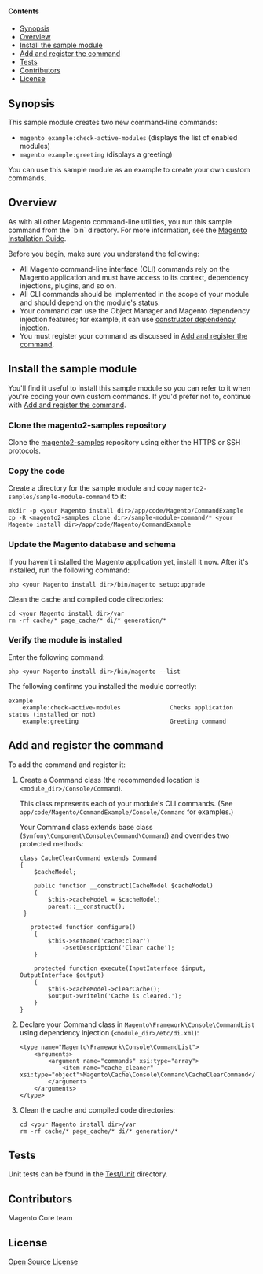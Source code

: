 #### Contents
*   <a href="#syn">Synopsis</a>
*   <a href="#over">Overview</a>
*   <a href="#install">Install the sample module</a>
*   <a href="#add-register">Add and register the command</a>
*   <a href="#tests">Tests</a>
*   <a href="#contrib">Contributors</a>
*   <a href="#lic">License</a>


<h2 id="syn">Synopsis</h2>

This sample module creates two new command-line commands:

*   `magento example:check-active-modules` (displays the list of enabled modules)
*   `magento example:greeting` (displays a greeting)

You can use this sample module as an example to create your own custom commands.

<h2 id="over">Overview</h2>
As with all other Magento command-line utilities, you run this sample command from the `<your Magento install dir>bin` directory. For more information, see the <a href="http://devdocs.magento.com/guides/v2.0/install-gde/install/cli/install-cli.html#instgde-install-cli-first" target="_blank">Magento Installation Guide</a>.

Before you begin, make sure you understand the following:

*   All Magento command-line interface (CLI) commands rely on the Magento application and must have access to its context, dependency injections, plugins, and so on.
*   All CLI commands should be implemented in the scope of your module and should depend on the module's status.
*   Your command can use the Object Manager and Magento dependency injection features; for example, it can use <a href="http://devdocs.magento.com/guides/v2.0/extension-dev-guide/depend-inj.html#dep-inj-preview-cons" target="_blank">constructor dependency injection</a>.
*   You must register your command as discussed in <a href="#add-register">Add and register the command</a>.

<h2 id="install">Install the sample module</h2>
You'll find it useful to install this sample module so you can refer to it when you're coding your own custom commands. If you'd prefer not to, continue with <a href="#add-register">Add and register the command</a>.

### Clone the magento2-samples repository
Clone the <a href="https://github.com/magento/magento2-samples" target="_blank">magento2-samples</a> repository using either the HTTPS or SSH protocols. 

### Copy the code
Create a directory for the sample module and copy `magento2-samples/sample-module-command` to it:

    mkdir -p <your Magento install dir>/app/code/Magento/CommandExample
    cp -R <magento2-samples clone dir>/sample-module-command/* <your Magento install dir>/app/code/Magento/CommandExample

### Update the Magento database and schema
If you haven't installed the Magento application yet, install it now. After it's installed, run the following command:

    php <your Magento install dir>/bin/magento setup:upgrade

Clean the cache and compiled code directories:

    cd <your Magento install dir>/var
    rm -rf cache/* page_cache/* di/* generation/* 

### Verify the module is installed
Enter the following command:

    php <your Magento install dir>/bin/magento --list

The following confirms you installed the module correctly:

    example
        example:check-active-modules              Checks application status (installed or not)
        example:greeting                          Greeting command

<h2 id="add-register">Add and register the command</h2>
To add the command and register it:

1.  Create a Command class (the recommended location is `<module_dir>/Console/Command`).

    This class represents each of your module's CLI commands. (See `app/code/Magento/CommandExample/Console/Command` for examples.)

    Your Command class extends base class (`Symfony\Component\Console\Command\Command`) and overrides two protected methods:

        class CacheClearCommand extends Command
        {
            $cacheModel;

            public function __construct(CacheModel $cacheModel)
            {
                $this->cacheModel = $cacheModel;
                parent::__construct();
         }

           protected function configure()
            {
                $this->setName('cache:clear')
                    ->setDescription('Clear cache');
            }

            protected function execute(InputInterface $input, OutputInterface $output)
            {
                $this->cacheModel->clearCache();
                $output->writeln('Cache is cleared.');
            }
        }

2.  Declare your Command class in `Magento\Framework\Console\CommandList` using dependency injection (`<module_dir>/etc/di.xml`):

        <type name="Magento\Framework\Console\CommandList">
            <arguments>
                <argument name="commands" xsi:type="array">
                    <item name="cache_cleaner" xsi:type="object">Magento\Cache\Console\Command\CacheClearCommand</item>
                </argument>
            </arguments>
        </type>

2.  Clean the cache and compiled code directories:

        cd <your Magento install dir>/var
        rm -rf cache/* page_cache/* di/* generation/* 

<h2 id="tests">Tests</h2>

Unit tests can be found in the [Test/Unit](Test/Unit) directory.

<h2 id="contrib">Contributors</h2>

Magento Core team

<h2 id="lic">License</h2>

[Open Source License](LICENSE.txt)
